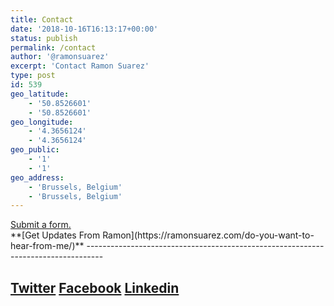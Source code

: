 ```yaml
---
title: Contact
date: '2018-10-16T16:13:17+00:00'
status: publish
permalink: /contact
author: '@ramonsuarez'
excerpt: 'Contact Ramon Suarez'
type: post
id: 539
geo_latitude:
    - '50.8526601'
    - '50.8526601'
geo_longitude:
    - '4.3656124'
    - '4.3656124'
geo_public:
    - '1'
    - '1'
geo_address:
    - 'Brussels, Belgium'
    - 'Brussels, Belgium'
---
```

<div class="wp-block-jetpack-contact-form"><a href="" rel="noopener noreferrer" target="_blank">Submit a form.</a></div>**[Get Updates From Ramon](https://ramonsuarez.com/do-you-want-to-hear-from-me/)**
----------------------------------------------------------------------------------

[Twitter](https://twitter.com/ramonsuarez) [Facebook](https://www.facebook.com/Ramon-Suarez-736506193359264/) [Linkedin](https://www.linkedin.com/in/ramonsuarez/)
------------------------------------------------------------------------------------------------------------------------------------------------------------------